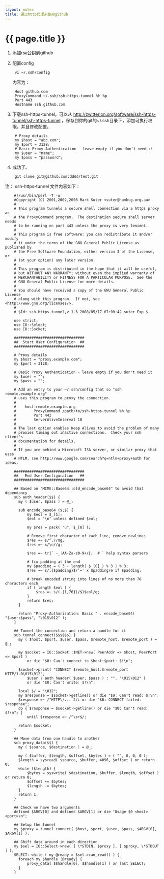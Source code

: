 ```yaml
---
layout: notes
title: 通过http代理来使用github
---
```


# {{ page.title }}

1. 添加rsa公钥到github
2. 配置config

        vi ~/.ssh/config

    内容为：

        Host github.com 
        ProxyCommand ~/.ssh/ssh-https-tunnel %h %p
        Port 443
        Hostname ssh.github.com

3. 下载ssh-https-tunnel，可以从 http://zwitterion.org/software/ssh-https-tunnel/ssh-https-tunnel ，保存到你的git的~/.ssh目录下，添加可执行权限。并且修改配置。

        # Proxy details
        my $host = "abc.com";
        my $port = 3128;
        # Basic Proxy Authentication - leave empty if you don't need it
        my $user = "name";
        my $pass = "password";

4. 成功了。

        git clone git@github.com:dddd/test.git



注： ssh-https-tunnel 文件内容如下：


        #!/usr/bin/perl -T -w
        #Copyright (C) 2001,2002,2008 Mark Suter <suter@humbug.org.au>
        #
        # This program tunnels a secure shell connection via a https proxy as
        # the ProxyCommand program.  The destination secure shell server needs
        # to be running on port 443 unless the proxy is very lenient.
        #
        # This program is free software: you can redistribute it and/or modify
        # it under the terms of the GNU General Public License as published by
        # the Free Software Foundation, either version 3 of the License, or
        # (at your option) any later version.
        #
        # This program is distributed in the hope that it will be useful,
        # but WITHOUT ANY WARRANTY; without even the implied warranty of
        # MERCHANTABILITY or FITNESS FOR A PARTICULAR PURPOSE.  See the
        # GNU General Public License for more details.
        #
        # You should have received a copy of the GNU General Public License
        # along with this program.  If not, see <http://www.gnu.org/licenses/>.
        #
        # $Id: ssh-https-tunnel,v 1.3 2008/05/17 07:00:42 suter Exp $

        use strict;
        use IO::Select;
        use IO::Socket;

        ################################
        ##  Start User Configuration  ##
        ################################

        # Proxy details
        my $host = "proxy.example.com";
        my $port = 3128;

        # Basic Proxy Authentication - leave empty if you don't need it
        my $user = "";
        my $pass = "";

        # Add an entry to your ~/.ssh/config that so "ssh remote.example.org"
        # uses this program to proxy the connection.
        #
        #    host remote.example.org
        #        ProxyCommand /path/to/ssh-https-tunnel %h %p
        #        Port 443
        #        ServerAliveInterval 10
        #
        # The last option enables Keep Alives to avoid the problem of many
        # proxies timing out inactive connections.  Check your ssh client's
        # documentation for details.
        #
        # If you are behind a Microsoft ISA server, or similar proxy that uses
        # NTLM, see http://www.google.com/search?q=ntlm+proxy+auth for ideas.

        ################################
        ##   End User Configuration   ##
        ################################

        ## Based on "MIME::Base64::old_encode_base64" to avoid that dependancy
        sub auth_header($$) {
          my ( $user, $pass ) = @_;

          sub encode_base64 ($;$) {
              my $eol = $_[1];
              $eol = "\n" unless defined $eol;

              my $res = pack( "u", $_[0] );

              # Remove first character of each line, remove newlines
              $res =~ s/^.//mg;
              $res =~ s/\n//g;

              $res =~ tr|` -_|AA-Za-z0-9+/|;  # ` help syntax parsers

              # fix padding at the end
              my $padding = ( 3 - length( $_[0] ) % 3 ) % 3;
              $res =~ s/.{$padding}$/'=' x $padding/e if $padding;

              # break encoded string into lines of no more than 76 characters each
              if ( length $eol ) {
                  $res =~ s/(.{1,76})/$1$eol/g;
              }
              return $res;
          }

          return "Proxy-Authorization: Basic " . encode_base64( "$user:$pass", "\015\012" );
        }

        ## Tunnel the connection and return a handle for it
        sub tunnel_connect($$$$$$) {
          my ( $host, $port, $user, $pass, $remote_host, $remote_port ) = @_;

          my $socket = IO::Socket::INET->new( PeerAddr => $host, PeerPort => $port )
              or die "$0: Can't connect to $host:$port: $!\n";

          $socket->print( "CONNECT $remote_host:$remote_port HTTP/1.0\015\012",
              $user ? auth_header( $user, $pass ) : "", "\015\012" )
              or die "$0: Can't write: $!\n";

          local $/ = "\012";
          my $response = $socket->getline() or die "$0: Can't read: $!\n";
          $response =~ /^HTTP\/... 2/i or die "$0: CONNECT failed: $response";
          do { $response = $socket->getline() or die "$0: Can't read: $!\n"; }
              until $response =~ /^\s+$/;

          return $socket;
        }

        ## Move data from one handle to another
        sub proxy_data($$) {
          my ( $source, $destination ) = @_;

          my ( $buffer, $length, $offset, $bytes ) = ( "", 0, 0, 0 );
          $length = sysread( $source, $buffer, 4096, $offset ) or return 0;
          while ($length) {
              $bytes = syswrite( $destination, $buffer, $length, $offset ) or return 0;
              $offset += $bytes;
              $length -= $bytes;
          }
          return 1;
        }

        ## Check we have two arguments
        defined $ARGV[0] and defined $ARGV[1] or die "Usage $0 <host> <port>\n";

        ## Setup the tunnel
        my $proxy = tunnel_connect( $host, $port, $user, $pass, $ARGV[0], $ARGV[1] );

        ## Shift data around in each direction
        my $sel = IO::Select->new( [ \*STDIN, $proxy ], [ $proxy, \*STDOUT ] );
        SELECT: while ( my @ready = $sel->can_read() ) {
          foreach my $handle (@ready) {
              proxy_data( $$handle[0], $$handle[1] ) or last SELECT;
          }
        }
